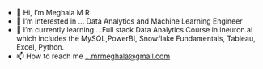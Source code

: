 - 👋 Hi, I’m Meghala M R
- 👀 I’m interested in ... Data Analytics  and  Machine Learning Engineer
- 🌱 I’m currently learning ...Full stack Data Analytics Course in ineuron.ai which includes the MySQL,PowerBI, Snowflake Fundamentals, Tableau, Excel, Python. 
- 📫 How to reach me ...mrmeghala@gmail.com

<!---
Meghalamr/Meghalamr is a ✨ special ✨ repository because its `README.md` (this file) appears on your GitHub profile.
You can click the Preview link to take a look at your changes.
--->
